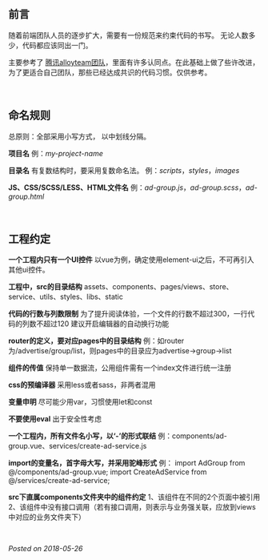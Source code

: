 ## 前言
随着前端团队人员的逐步扩大，需要有一份规范来约束代码的书写。
无论人数多少，代码都应该同出一门。

主要参考了 [腾讯alloyteam团队](http://alloyteam.github.io/CodeGuide/)，里面有许多认同点。在此基础上做了些许改进，为了更适合自己团队，那些已经达成共识的代码习惯。仅供参考。

&nbsp;

## 命名规则
总原则：全部采用小写方式， 以中划线分隔。

__项目名__
例：*my-project-name*

__目录名__
有复数结构时，要采用复数命名法。
例：*scripts*，*styles*，*images*

__JS、CSS/SCSS/LESS、HTML文件名__
例：*ad-group.js*，*ad-group.scss*，*ad-group.html*

&nbsp;

## 工程约定
__一个工程内只有一个UI控件__
以vue为例，确定使用element-ui之后，不可再引入其他ui控件。

__工程中，src的目录结构__
assets、components、pages/views、store、service、utils、styles、libs、static

__代码的行数与列数限制__
为了提升阅读体验，一个文件的行数不超过300，一行代码的列数不超过120
建议开启编辑器的自动换行功能

__router的定义，要对应pages中的目录结构__
例：如router为/advertise/group/list，则pages中的目录应为advertise->group->list

__组件的传值__
保持单一数据流，公用组件需有一个index文件进行统一注册

__css的预编译器__
采用less或者sass，非两者混用

__变量申明__
尽可能少用var，习惯使用let和const

__不要使用eval__
出于安全性考虑

__一个工程内，所有文件名小写，以‘-’的形式联结__
例：components/ad-group.vue、services/create-ad-service.js

__import的变量名，首字母大写，并采用驼峰形式__
例：
import AdGroup from @/components/ad-group.vue;
import CreateAdService from @/services/create-ad-service;

__src下直属components文件夹中的组件约定__
1、该组件在不同的2个页面中被引用
2、该组件中没有接口调用（若有接口调用，则表示与业务强关联，应放到views中对应的业务文件夹下）

&nbsp;

*Posted on 2018-05-26*